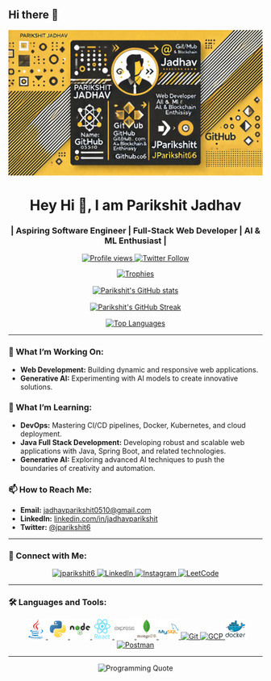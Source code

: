 ## Hi there 👋


<img src="Header.webp" alt="Background">
<h1 align="center">Hey Hi 👋, I am Parikshit Jadhav</h1>
<h3 align="center">| Aspiring Software Engineer | Full-Stack Web Developer | AI & ML Enthusiast |</h3>

<p align="center">
  <a href="https://github.com/ParikshitJ06">
    <img src="https://komarev.com/ghpvc/?username=ParikshitJ06&label=Profile%20views&color=brightgreen&style=flat-square" alt="Profile views" />
  </a>
  <a href="https://twitter.com/jparikshit6">
    <img src="https://img.shields.io/twitter/follow/jparikshit6?logo=twitter&style=flat-square" alt="Twitter Follow" />
  </a>
</p>

<p align="center">
  <a href="https://github.com/ParikshitJ06">
    <img src="https://github-profile-trophy.vercel.app/?username=ParikshitJ06&theme=onedark&margin-w=15&margin-h=15" alt="Trophies" />
  </a>
</p>

<p align="center">
  <a href="https://github.com/ParikshitJ06">
    <img align="center" src="https://github-readme-stats.vercel.app/api?username=ParikshitJ06&show_icons=true&theme=radical" alt="Parikshit's GitHub stats" />
  </a>
</p>

<p align="center">
  <a href="https://github.com/ParikshitJ06">
    <img align="center" src="https://github-readme-streak-stats.herokuapp.com/?user=ParikshitJ06&theme=radical" alt="Parikshit's GitHub Streak" />
  </a>
</p>

<p align="center">
  <a href="https://github.com/ParikshitJ06">
    <img align="center" src="https://github-readme-stats.vercel.app/api/top-langs/?username=ParikshitJ06&layout=compact&theme=radical" alt="Top Languages" />
  </a>
</p>

---

### 🔭 What I’m Working On:
- **Web Development:** Building dynamic and responsive web applications.
- **Generative AI:** Experimenting with AI models to create innovative solutions.

### 🌱 What I’m Learning:
- **DevOps:** Mastering CI/CD pipelines, Docker, Kubernetes, and cloud deployment.
- **Java Full Stack Development:** Developing robust and scalable web applications with Java, Spring Boot, and related technologies.
- **Generative AI:** Exploring advanced AI techniques to push the boundaries of creativity and automation.


### 📫 How to Reach Me:
- **Email:** [jadhavparikshit0510@gmail.com](mailto:jadhavparikshit0510@gmail.com)
- **LinkedIn:** [linkedin.com/in/jadhavparikshit](https://in.linkedin.com/in/jadhavparikshit)
- **Twitter:** [@jparikshit6](https://x.com/jparikshit0510)

---

### 🚀 Connect with Me:
<p align="center">
  <a href="https://twitter.com/jparikshit6" target="blank">
    <img src="https://raw.githubusercontent.com/rahuldkjain/github-profile-readme-generator/master/src/images/icons/Social/twitter.svg" alt="jparikshit6" height="30" width="40" />
  </a>
  <a href="https://linkedin.com/in/jadhavparikshit" target="blank">
    <img src="https://raw.githubusercontent.com/rahuldkjain/github-profile-readme-generator/master/src/images/icons/Social/linked-in-alt.svg" alt="LinkedIn" height="30" width="40" />
  </a>
  <a href="https://instagram.com/_parikshit_jadhav_" target="blank">
    <img src="https://raw.githubusercontent.com/rahuldkjain/github-profile-readme-generator/master/src/images/icons/Social/instagram.svg" alt="Instagram" height="30" width="40" />
  </a>
  <a href="https://www.leetcode.com/u/jparikshit6" target="blank">
    <img src="https://raw.githubusercontent.com/rahuldkjain/github-profile-readme-generator/master/src/images/icons/Social/leet-code.svg" alt="LeetCode" height="30" width="40" />
  </a>
</p>

---

### 🛠️ Languages and Tools:
<p align="center">
  <a href="https://www.java.com/" target="_blank" rel="noreferrer">
    <img src="https://raw.githubusercontent.com/devicons/devicon/master/icons/java/java-original.svg" alt="Java" width="40" height="40"/>
  </a>
  <a href="https://www.python.org" target="_blank" rel="noreferrer">
    <img src="https://raw.githubusercontent.com/devicons/devicon/master/icons/python/python-original.svg" alt="Python" width="40" height="40"/>
  </a>
  <a href="https://nodejs.org" target="_blank" rel="noreferrer">
    <img src="https://raw.githubusercontent.com/devicons/devicon/master/icons/nodejs/nodejs-original-wordmark.svg" alt="Node.js" width="40" height="40"/>
  </a>
  <a href="https://reactjs.org/" target="_blank" rel="noreferrer">
    <img src="https://raw.githubusercontent.com/devicons/devicon/master/icons/react/react-original-wordmark.svg" alt="React" width="40" height="40"/>
  </a>
  <a href="https://expressjs.com" target="_blank" rel="noreferrer">
    <img src="https://raw.githubusercontent.com/devicons/devicon/master/icons/express/express-original-wordmark.svg" alt="Express" width="40" height="40"/>
  </a>
  <a href="https://www.mongodb.com/" target="_blank" rel="noreferrer">
    <img src="https://raw.githubusercontent.com/devicons/devicon/master/icons/mongodb/mongodb-original-wordmark.svg" alt="MongoDB" width="40" height="40"/>
  </a>
  <a href="https://www.mysql.com/" target="_blank" rel="noreferrer">
    <img src="https://raw.githubusercontent.com/devicons/devicon/master/icons/mysql/mysql-original-wordmark.svg" alt="MySQL" width="40" height="40"/>
  </a>
  <a href="https://git-scm.com/" target="_blank" rel="noreferrer">
    <img src="https://www.vectorlogo.zone/logos/git-scm/git-scm-icon.svg" alt="Git" width="40" height="40"/>
  </a>
  <a href="https://cloud.google.com" target="_blank" rel="noreferrer">
    <img src="https://www.vectorlogo.zone/logos/google_cloud/google_cloud-icon.svg" alt="GCP" width="40" height="40"/>
  </a>
  <a href="https://www.docker.com/" target="_blank" rel="noreferrer">
    <img src="https://raw.githubusercontent.com/devicons/devicon/master/icons/docker/docker-original-wordmark.svg" alt="Docker" width="40" height="40"/>
  </a>
  <a href="https://www.postman.com/" target="_blank" rel="noreferrer">
    <img src="https://www.vectorlogo.zone/logos/getpostman/getpostman-icon.svg" alt="Postman" width="40" height="40"/>
  </a>
</p>

---

<p align="center"> 
  <img src="https://github-readme-quotes.herokuapp.com/quote?theme=radical&text_color=brightgreen&animation=default&layout=default&quote=Code%20is%20like%20humor.%20When%20you%20have%20to%20explain%20it,%20it’s%20bad." alt="Programming Quote" />
</p>

<!--
**ParikshitJ06/ParikshitJ06** is a ✨ _special_ ✨ repository because its `README.md` (this file) appears on your GitHub profile.

Here are some ideas to get you started:

- 🔭 I’m currently working on ...
- 🌱 I’m currently learning ...
- 👯 I’m looking to collaborate on ...
- 🤔 I’m looking for help with ...
- 💬 Ask me about ...
- 📫 How to reach me: ...
- 😄 Pronouns: ...
- ⚡ Fun fact: ...
-->

